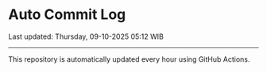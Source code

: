 # Auto Commit Log

Last updated: Thursday, 09-10-2025 05:12 WIB

---

This repository is automatically updated every hour using GitHub Actions.
